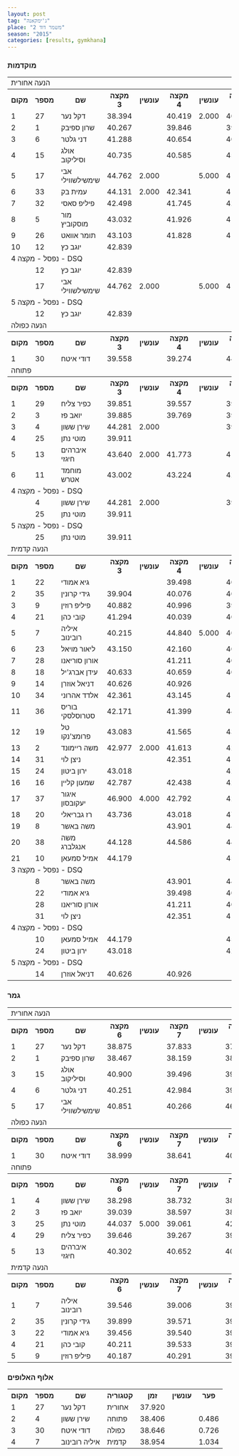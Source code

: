 ```yaml
---
layout: post
tag: "ג'ימקאנה"
place: "משמר דוד 2"
season: "2015"
categories: [results, gymkhana]
---
```


<h3>מוקדמות</h3>

<table class="line_color big_table">
<tr>
    <td colspan="99" class="title_font">הנעה אחורית</td>
</tr>
<tr class="rnkh_bkcolor">
    <th class="rnkh_font">מקום</th>
    <th class="rnkh_font">מספר</th>
    <th class="rnkh_font">שם</th>
    <th class="rnkh_font">מקצה 3</th>
    <th class="rnkh_font">עונשין</th>
    <th class="rnkh_font">מקצה 4</th>
    <th class="rnkh_font">עונשין</th>
    <th class="rnkh_font">מקצה 5</th>
    <th class="rnkh_font">עונשין</th>
    <th class="rnkh_font">זמן</th>
    <th class="rnkh_font">פער</th>
</tr>
<tr class="rnk_bkcolor">
    <td class="rnk_font">1</td>
    <td class="rnk_font">27</td>
    <td class="rnk_font">דקל נער</td>
    <td class="rnk_font">38.394</td>
    <td class="rnk_font"></td>
    <td class="rnk_font">40.419</td>
    <td class="rnk_font">2.000</td>
    <td class="rnk_font">40.260</td>
    <td class="rnk_font">2.000</td>
    <td class="rnk_font">38.394</td>
    <td class="rnk_font"></td>
</tr>
<tr class="rnk_bkcolor">
    <td class="rnk_font">2</td>
    <td class="rnk_font">1</td>
    <td class="rnk_font">שרון ספיבק</td>
    <td class="rnk_font">40.267</td>
    <td class="rnk_font"></td>
    <td class="rnk_font">39.846</td>
    <td class="rnk_font"></td>
    <td class="rnk_font">39.029</td>
    <td class="rnk_font"></td>
    <td class="rnk_font">39.029</td>
    <td class="rnk_font">0.635</td>
</tr>
<tr class="rnk_bkcolor">
    <td class="rnk_font">3</td>
    <td class="rnk_font">6</td>
    <td class="rnk_font">דני גלטר</td>
    <td class="rnk_font">41.288</td>
    <td class="rnk_font"></td>
    <td class="rnk_font">40.654</td>
    <td class="rnk_font"></td>
    <td class="rnk_font">40.523</td>
    <td class="rnk_font"></td>
    <td class="rnk_font">40.523</td>
    <td class="rnk_font">2.129</td>
</tr>
<tr class="rnk_bkcolor">
    <td class="rnk_font">4</td>
    <td class="rnk_font">15</td>
    <td class="rnk_font">אולג וסיליקוב</td>
    <td class="rnk_font">40.735</td>
    <td class="rnk_font"></td>
    <td class="rnk_font">40.585</td>
    <td class="rnk_font"></td>
    <td class="rnk_font">45.013</td>
    <td class="rnk_font">5.000</td>
    <td class="rnk_font">40.585</td>
    <td class="rnk_font">2.191</td>
</tr>
<tr class="rnk_bkcolor">
    <td class="rnk_font">5</td>
    <td class="rnk_font">17</td>
    <td class="rnk_font">אבי שימשילשווילי</td>
    <td class="rnk_font">44.762</td>
    <td class="rnk_font">2.000</td>
    <td class="rnk_font"></td>
    <td class="rnk_font">5.000</td>
    <td class="rnk_font">41.492</td>
    <td class="rnk_font"></td>
    <td class="rnk_font">41.492</td>
    <td class="rnk_font">3.098</td>
</tr>
<tr class="rnk_bkcolor">
    <td class="rnk_font">6</td>
    <td class="rnk_font">33</td>
    <td class="rnk_font">עמית בק</td>
    <td class="rnk_font">44.131</td>
    <td class="rnk_font">2.000</td>
    <td class="rnk_font">42.341</td>
    <td class="rnk_font"></td>
    <td class="rnk_font">41.559</td>
    <td class="rnk_font"></td>
    <td class="rnk_font">41.559</td>
    <td class="rnk_font">3.165</td>
</tr>
<tr class="rnk_bkcolor">
    <td class="rnk_font">7</td>
    <td class="rnk_font">32</td>
    <td class="rnk_font">פיליפ סאסי</td>
    <td class="rnk_font">42.498</td>
    <td class="rnk_font"></td>
    <td class="rnk_font">41.745</td>
    <td class="rnk_font"></td>
    <td class="rnk_font">42.254</td>
    <td class="rnk_font"></td>
    <td class="rnk_font">41.745</td>
    <td class="rnk_font">3.351</td>
</tr>
<tr class="rnk_bkcolor">
    <td class="rnk_font">8</td>
    <td class="rnk_font">5</td>
    <td class="rnk_font">מור מוסקוביץ</td>
    <td class="rnk_font">43.032</td>
    <td class="rnk_font"></td>
    <td class="rnk_font">41.926</td>
    <td class="rnk_font"></td>
    <td class="rnk_font">41.780</td>
    <td class="rnk_font"></td>
    <td class="rnk_font">41.780</td>
    <td class="rnk_font">3.386</td>
</tr>
<tr class="rnk_bkcolor">
    <td class="rnk_font">9</td>
    <td class="rnk_font">26</td>
    <td class="rnk_font">תומר אוואט</td>
    <td class="rnk_font">43.103</td>
    <td class="rnk_font"></td>
    <td class="rnk_font">41.828</td>
    <td class="rnk_font"></td>
    <td class="rnk_font">41.830</td>
    <td class="rnk_font"></td>
    <td class="rnk_font">41.828</td>
    <td class="rnk_font">3.434</td>
</tr>
<tr class="rnk_bkcolor">
    <td class="rnk_font">10</td>
    <td class="rnk_font">12</td>
    <td class="rnk_font">יוגב כץ</td>
    <td class="rnk_font">42.839</td>
    <td class="rnk_font"></td>
    <td class="rnk_font"></td>
    <td class="rnk_font"></td>
    <td class="rnk_font"></td>
    <td class="rnk_font"></td>
    <td class="rnk_font">42.839</td>
    <td class="rnk_font">4.445</td>
</tr>
<tr>
    <td colspan="99" class="subtitle_font">נפסל - מקצה 4 - DSQ</td>
</tr>
<tr class="rnk_bkcolor">
    <td class="rnk_font"></td>
    <td class="rnk_font">12</td>
    <td class="rnk_font">יוגב כץ</td>
    <td class="rnk_font">42.839</td>
    <td class="rnk_font"></td>
    <td class="rnk_font"></td>
    <td class="rnk_font"></td>
    <td class="rnk_font"></td>
    <td class="rnk_font"></td>
    <td class="rnk_font"></td>
    <td class="rnk_font"></td>
</tr>
<tr class="rnk_bkcolor">
    <td class="rnk_font"></td>
    <td class="rnk_font">17</td>
    <td class="rnk_font">אבי שימשילשווילי</td>
    <td class="rnk_font">44.762</td>
    <td class="rnk_font">2.000</td>
    <td class="rnk_font"></td>
    <td class="rnk_font">5.000</td>
    <td class="rnk_font">41.492</td>
    <td class="rnk_font"></td>
    <td class="rnk_font"></td>
    <td class="rnk_font"></td>
</tr>
<tr>
    <td colspan="99" class="subtitle_font">נפסל - מקצה 5 - DSQ</td>
</tr>
<tr class="rnk_bkcolor">
    <td class="rnk_font"></td>
    <td class="rnk_font">12</td>
    <td class="rnk_font">יוגב כץ</td>
    <td class="rnk_font">42.839</td>
    <td class="rnk_font"></td>
    <td class="rnk_font"></td>
    <td class="rnk_font"></td>
    <td class="rnk_font"></td>
    <td class="rnk_font"></td>
    <td class="rnk_font"></td>
    <td class="rnk_font"></td>
</tr>
<tr>
    <td colspan="99" class="title_font">הנעה כפולה</td>
</tr>
<tr class="rnkh_bkcolor">
    <th class="rnkh_font">מקום</th>
    <th class="rnkh_font">מספר</th>
    <th class="rnkh_font">שם</th>
    <th class="rnkh_font">מקצה 3</th>
    <th class="rnkh_font">עונשין</th>
    <th class="rnkh_font">מקצה 4</th>
    <th class="rnkh_font">עונשין</th>
    <th class="rnkh_font">מקצה 5</th>
    <th class="rnkh_font">עונשין</th>
    <th class="rnkh_font">זמן</th>
    <th class="rnkh_font">פער</th>
</tr>
<tr class="rnk_bkcolor">
    <td class="rnk_font">1</td>
    <td class="rnk_font">30</td>
    <td class="rnk_font">דודי איטח</td>
    <td class="rnk_font">39.558</td>
    <td class="rnk_font"></td>
    <td class="rnk_font">39.274</td>
    <td class="rnk_font"></td>
    <td class="rnk_font">44.964</td>
    <td class="rnk_font">5.000</td>
    <td class="rnk_font">39.274</td>
    <td class="rnk_font"></td>
</tr>
<tr>
    <td colspan="99" class="title_font">פתוחה</td>
</tr>
<tr class="rnkh_bkcolor">
    <th class="rnkh_font">מקום</th>
    <th class="rnkh_font">מספר</th>
    <th class="rnkh_font">שם</th>
    <th class="rnkh_font">מקצה 3</th>
    <th class="rnkh_font">עונשין</th>
    <th class="rnkh_font">מקצה 4</th>
    <th class="rnkh_font">עונשין</th>
    <th class="rnkh_font">מקצה 5</th>
    <th class="rnkh_font">עונשין</th>
    <th class="rnkh_font">זמן</th>
    <th class="rnkh_font">פער</th>
</tr>
<tr class="rnk_bkcolor">
    <td class="rnk_font">1</td>
    <td class="rnk_font">29</td>
    <td class="rnk_font">כפיר צליח</td>
    <td class="rnk_font">39.851</td>
    <td class="rnk_font"></td>
    <td class="rnk_font">39.557</td>
    <td class="rnk_font"></td>
    <td class="rnk_font">39.177</td>
    <td class="rnk_font"></td>
    <td class="rnk_font">39.177</td>
    <td class="rnk_font"></td>
</tr>
<tr class="rnk_bkcolor">
    <td class="rnk_font">2</td>
    <td class="rnk_font">3</td>
    <td class="rnk_font">יואב פז</td>
    <td class="rnk_font">39.885</td>
    <td class="rnk_font"></td>
    <td class="rnk_font">39.769</td>
    <td class="rnk_font"></td>
    <td class="rnk_font">39.319</td>
    <td class="rnk_font"></td>
    <td class="rnk_font">39.319</td>
    <td class="rnk_font">0.142</td>
</tr>
<tr class="rnk_bkcolor">
    <td class="rnk_font">3</td>
    <td class="rnk_font">4</td>
    <td class="rnk_font">שירן ששון</td>
    <td class="rnk_font">44.281</td>
    <td class="rnk_font">2.000</td>
    <td class="rnk_font"></td>
    <td class="rnk_font"></td>
    <td class="rnk_font">39.876</td>
    <td class="rnk_font"></td>
    <td class="rnk_font">39.876</td>
    <td class="rnk_font">0.699</td>
</tr>
<tr class="rnk_bkcolor">
    <td class="rnk_font">4</td>
    <td class="rnk_font">25</td>
    <td class="rnk_font">מוטי נתן</td>
    <td class="rnk_font">39.911</td>
    <td class="rnk_font"></td>
    <td class="rnk_font"></td>
    <td class="rnk_font"></td>
    <td class="rnk_font"></td>
    <td class="rnk_font"></td>
    <td class="rnk_font">39.911</td>
    <td class="rnk_font">0.734</td>
</tr>
<tr class="rnk_bkcolor">
    <td class="rnk_font">5</td>
    <td class="rnk_font">13</td>
    <td class="rnk_font">איברהים חיגזי</td>
    <td class="rnk_font">43.640</td>
    <td class="rnk_font">2.000</td>
    <td class="rnk_font">41.773</td>
    <td class="rnk_font"></td>
    <td class="rnk_font">41.202</td>
    <td class="rnk_font"></td>
    <td class="rnk_font">41.202</td>
    <td class="rnk_font">2.025</td>
</tr>
<tr class="rnk_bkcolor">
    <td class="rnk_font">6</td>
    <td class="rnk_font">11</td>
    <td class="rnk_font">מוחמד אטרש</td>
    <td class="rnk_font">43.002</td>
    <td class="rnk_font"></td>
    <td class="rnk_font">43.224</td>
    <td class="rnk_font"></td>
    <td class="rnk_font">42.980</td>
    <td class="rnk_font"></td>
    <td class="rnk_font">42.980</td>
    <td class="rnk_font">3.803</td>
</tr>
<tr>
    <td colspan="99" class="subtitle_font">נפסל - מקצה 4 - DSQ</td>
</tr>
<tr class="rnk_bkcolor">
    <td class="rnk_font"></td>
    <td class="rnk_font">4</td>
    <td class="rnk_font">שירן ששון</td>
    <td class="rnk_font">44.281</td>
    <td class="rnk_font">2.000</td>
    <td class="rnk_font"></td>
    <td class="rnk_font"></td>
    <td class="rnk_font">39.876</td>
    <td class="rnk_font"></td>
    <td class="rnk_font"></td>
    <td class="rnk_font"></td>
</tr>
<tr class="rnk_bkcolor">
    <td class="rnk_font"></td>
    <td class="rnk_font">25</td>
    <td class="rnk_font">מוטי נתן</td>
    <td class="rnk_font">39.911</td>
    <td class="rnk_font"></td>
    <td class="rnk_font"></td>
    <td class="rnk_font"></td>
    <td class="rnk_font"></td>
    <td class="rnk_font"></td>
    <td class="rnk_font"></td>
    <td class="rnk_font"></td>
</tr>
<tr>
    <td colspan="99" class="subtitle_font">נפסל - מקצה 5 - DSQ</td>
</tr>
<tr class="rnk_bkcolor">
    <td class="rnk_font"></td>
    <td class="rnk_font">25</td>
    <td class="rnk_font">מוטי נתן</td>
    <td class="rnk_font">39.911</td>
    <td class="rnk_font"></td>
    <td class="rnk_font"></td>
    <td class="rnk_font"></td>
    <td class="rnk_font"></td>
    <td class="rnk_font"></td>
    <td class="rnk_font"></td>
    <td class="rnk_font"></td>
</tr>
<tr>
    <td colspan="99" class="title_font">הנעה קדמית</td>
</tr>
<tr class="rnkh_bkcolor">
    <th class="rnkh_font">מקום</th>
    <th class="rnkh_font">מספר</th>
    <th class="rnkh_font">שם</th>
    <th class="rnkh_font">מקצה 3</th>
    <th class="rnkh_font">עונשין</th>
    <th class="rnkh_font">מקצה 4</th>
    <th class="rnkh_font">עונשין</th>
    <th class="rnkh_font">מקצה 5</th>
    <th class="rnkh_font">עונשין</th>
    <th class="rnkh_font">זמן</th>
    <th class="rnkh_font">פער</th>
</tr>
<tr class="rnk_bkcolor">
    <td class="rnk_font">1</td>
    <td class="rnk_font">22</td>
    <td class="rnk_font">גיא אמודי</td>
    <td class="rnk_font"></td>
    <td class="rnk_font"></td>
    <td class="rnk_font">39.498</td>
    <td class="rnk_font"></td>
    <td class="rnk_font">40.105</td>
    <td class="rnk_font"></td>
    <td class="rnk_font">39.498</td>
    <td class="rnk_font"></td>
</tr>
<tr class="rnk_bkcolor">
    <td class="rnk_font">2</td>
    <td class="rnk_font">35</td>
    <td class="rnk_font">גידי קרונין</td>
    <td class="rnk_font">39.904</td>
    <td class="rnk_font"></td>
    <td class="rnk_font">40.076</td>
    <td class="rnk_font"></td>
    <td class="rnk_font">40.094</td>
    <td class="rnk_font"></td>
    <td class="rnk_font">39.904</td>
    <td class="rnk_font">0.406</td>
</tr>
<tr class="rnk_bkcolor">
    <td class="rnk_font">3</td>
    <td class="rnk_font">9</td>
    <td class="rnk_font">פיליפ רוזין</td>
    <td class="rnk_font">40.882</td>
    <td class="rnk_font"></td>
    <td class="rnk_font">40.996</td>
    <td class="rnk_font"></td>
    <td class="rnk_font">39.945</td>
    <td class="rnk_font"></td>
    <td class="rnk_font">39.945</td>
    <td class="rnk_font">0.447</td>
</tr>
<tr class="rnk_bkcolor">
    <td class="rnk_font">4</td>
    <td class="rnk_font">21</td>
    <td class="rnk_font">קובי כהן</td>
    <td class="rnk_font">41.294</td>
    <td class="rnk_font"></td>
    <td class="rnk_font">40.039</td>
    <td class="rnk_font"></td>
    <td class="rnk_font">40.245</td>
    <td class="rnk_font"></td>
    <td class="rnk_font">40.039</td>
    <td class="rnk_font">0.541</td>
</tr>
<tr class="rnk_bkcolor">
    <td class="rnk_font">5</td>
    <td class="rnk_font">7</td>
    <td class="rnk_font">איליה רובינוב</td>
    <td class="rnk_font">40.215</td>
    <td class="rnk_font"></td>
    <td class="rnk_font">44.840</td>
    <td class="rnk_font">5.000</td>
    <td class="rnk_font">40.144</td>
    <td class="rnk_font"></td>
    <td class="rnk_font">40.144</td>
    <td class="rnk_font">0.646</td>
</tr>
<tr class="rnk_bkcolor">
    <td class="rnk_font">6</td>
    <td class="rnk_font">23</td>
    <td class="rnk_font">ליאור מויאל</td>
    <td class="rnk_font">43.150</td>
    <td class="rnk_font"></td>
    <td class="rnk_font">42.160</td>
    <td class="rnk_font"></td>
    <td class="rnk_font">40.377</td>
    <td class="rnk_font"></td>
    <td class="rnk_font">40.377</td>
    <td class="rnk_font">0.879</td>
</tr>
<tr class="rnk_bkcolor">
    <td class="rnk_font">7</td>
    <td class="rnk_font">28</td>
    <td class="rnk_font">אורון סוריאנו</td>
    <td class="rnk_font"></td>
    <td class="rnk_font"></td>
    <td class="rnk_font">41.211</td>
    <td class="rnk_font"></td>
    <td class="rnk_font">40.544</td>
    <td class="rnk_font"></td>
    <td class="rnk_font">40.544</td>
    <td class="rnk_font">1.046</td>
</tr>
<tr class="rnk_bkcolor">
    <td class="rnk_font">8</td>
    <td class="rnk_font">18</td>
    <td class="rnk_font">עידן אברג'יל</td>
    <td class="rnk_font">40.633</td>
    <td class="rnk_font"></td>
    <td class="rnk_font">40.659</td>
    <td class="rnk_font"></td>
    <td class="rnk_font">40.584</td>
    <td class="rnk_font"></td>
    <td class="rnk_font">40.584</td>
    <td class="rnk_font">1.086</td>
</tr>
<tr class="rnk_bkcolor">
    <td class="rnk_font">9</td>
    <td class="rnk_font">14</td>
    <td class="rnk_font">דניאל אוזרן</td>
    <td class="rnk_font">40.626</td>
    <td class="rnk_font"></td>
    <td class="rnk_font">40.926</td>
    <td class="rnk_font"></td>
    <td class="rnk_font"></td>
    <td class="rnk_font"></td>
    <td class="rnk_font">40.626</td>
    <td class="rnk_font">1.128</td>
</tr>
<tr class="rnk_bkcolor">
    <td class="rnk_font">10</td>
    <td class="rnk_font">34</td>
    <td class="rnk_font">אלדד אהרוני</td>
    <td class="rnk_font">42.361</td>
    <td class="rnk_font"></td>
    <td class="rnk_font">43.145</td>
    <td class="rnk_font"></td>
    <td class="rnk_font">41.232</td>
    <td class="rnk_font"></td>
    <td class="rnk_font">41.232</td>
    <td class="rnk_font">1.734</td>
</tr>
<tr class="rnk_bkcolor">
    <td class="rnk_font">11</td>
    <td class="rnk_font">36</td>
    <td class="rnk_font">בוריס סטרוסלסקי</td>
    <td class="rnk_font">42.171</td>
    <td class="rnk_font"></td>
    <td class="rnk_font">41.399</td>
    <td class="rnk_font"></td>
    <td class="rnk_font">44.613</td>
    <td class="rnk_font">4.000</td>
    <td class="rnk_font">41.399</td>
    <td class="rnk_font">1.901</td>
</tr>
<tr class="rnk_bkcolor">
    <td class="rnk_font">12</td>
    <td class="rnk_font">19</td>
    <td class="rnk_font">טל פרומצ'נקו</td>
    <td class="rnk_font">43.083</td>
    <td class="rnk_font"></td>
    <td class="rnk_font">41.565</td>
    <td class="rnk_font"></td>
    <td class="rnk_font">43.469</td>
    <td class="rnk_font">2.000</td>
    <td class="rnk_font">41.565</td>
    <td class="rnk_font">2.067</td>
</tr>
<tr class="rnk_bkcolor">
    <td class="rnk_font">13</td>
    <td class="rnk_font">2</td>
    <td class="rnk_font">משה ריימונד</td>
    <td class="rnk_font">42.977</td>
    <td class="rnk_font">2.000</td>
    <td class="rnk_font">41.613</td>
    <td class="rnk_font"></td>
    <td class="rnk_font">42.437</td>
    <td class="rnk_font">2.000</td>
    <td class="rnk_font">41.613</td>
    <td class="rnk_font">2.115</td>
</tr>
<tr class="rnk_bkcolor">
    <td class="rnk_font">14</td>
    <td class="rnk_font">31</td>
    <td class="rnk_font">ניצן לוי</td>
    <td class="rnk_font"></td>
    <td class="rnk_font"></td>
    <td class="rnk_font">42.351</td>
    <td class="rnk_font"></td>
    <td class="rnk_font">41.624</td>
    <td class="rnk_font"></td>
    <td class="rnk_font">41.624</td>
    <td class="rnk_font">2.126</td>
</tr>
<tr class="rnk_bkcolor">
    <td class="rnk_font">15</td>
    <td class="rnk_font">24</td>
    <td class="rnk_font">ירון ביטון</td>
    <td class="rnk_font">43.018</td>
    <td class="rnk_font"></td>
    <td class="rnk_font"></td>
    <td class="rnk_font"></td>
    <td class="rnk_font">42.404</td>
    <td class="rnk_font"></td>
    <td class="rnk_font">42.404</td>
    <td class="rnk_font">2.906</td>
</tr>
<tr class="rnk_bkcolor">
    <td class="rnk_font">16</td>
    <td class="rnk_font">16</td>
    <td class="rnk_font">שמעון קליין</td>
    <td class="rnk_font">42.787</td>
    <td class="rnk_font"></td>
    <td class="rnk_font">42.438</td>
    <td class="rnk_font"></td>
    <td class="rnk_font">42.836</td>
    <td class="rnk_font"></td>
    <td class="rnk_font">42.438</td>
    <td class="rnk_font">2.940</td>
</tr>
<tr class="rnk_bkcolor">
    <td class="rnk_font">17</td>
    <td class="rnk_font">37</td>
    <td class="rnk_font">איגור יעקובסון</td>
    <td class="rnk_font">46.900</td>
    <td class="rnk_font">4.000</td>
    <td class="rnk_font">42.792</td>
    <td class="rnk_font"></td>
    <td class="rnk_font">42.604</td>
    <td class="rnk_font"></td>
    <td class="rnk_font">42.604</td>
    <td class="rnk_font">3.106</td>
</tr>
<tr class="rnk_bkcolor">
    <td class="rnk_font">18</td>
    <td class="rnk_font">20</td>
    <td class="rnk_font">רז גבריאלי</td>
    <td class="rnk_font">43.736</td>
    <td class="rnk_font"></td>
    <td class="rnk_font">43.018</td>
    <td class="rnk_font"></td>
    <td class="rnk_font">47.819</td>
    <td class="rnk_font">5.000</td>
    <td class="rnk_font">43.018</td>
    <td class="rnk_font">3.520</td>
</tr>
<tr class="rnk_bkcolor">
    <td class="rnk_font">19</td>
    <td class="rnk_font">8</td>
    <td class="rnk_font">משה באשר</td>
    <td class="rnk_font"></td>
    <td class="rnk_font"></td>
    <td class="rnk_font">43.901</td>
    <td class="rnk_font"></td>
    <td class="rnk_font">44.048</td>
    <td class="rnk_font"></td>
    <td class="rnk_font">43.901</td>
    <td class="rnk_font">4.403</td>
</tr>
<tr class="rnk_bkcolor">
    <td class="rnk_font">20</td>
    <td class="rnk_font">38</td>
    <td class="rnk_font">משה אנגלברג</td>
    <td class="rnk_font">44.128</td>
    <td class="rnk_font"></td>
    <td class="rnk_font">44.586</td>
    <td class="rnk_font"></td>
    <td class="rnk_font">44.095</td>
    <td class="rnk_font"></td>
    <td class="rnk_font">44.095</td>
    <td class="rnk_font">4.597</td>
</tr>
<tr class="rnk_bkcolor">
    <td class="rnk_font">21</td>
    <td class="rnk_font">10</td>
    <td class="rnk_font">אמיל סמעאן</td>
    <td class="rnk_font">44.179</td>
    <td class="rnk_font"></td>
    <td class="rnk_font"></td>
    <td class="rnk_font"></td>
    <td class="rnk_font">45.650</td>
    <td class="rnk_font"></td>
    <td class="rnk_font">44.179</td>
    <td class="rnk_font">4.681</td>
</tr>
<tr>
    <td colspan="99" class="subtitle_font">נפסל - מקצה 3 - DSQ</td>
</tr>
<tr class="rnk_bkcolor">
    <td class="rnk_font"></td>
    <td class="rnk_font">8</td>
    <td class="rnk_font">משה באשר</td>
    <td class="rnk_font"></td>
    <td class="rnk_font"></td>
    <td class="rnk_font">43.901</td>
    <td class="rnk_font"></td>
    <td class="rnk_font">44.048</td>
    <td class="rnk_font"></td>
    <td class="rnk_font"></td>
    <td class="rnk_font"></td>
</tr>
<tr class="rnk_bkcolor">
    <td class="rnk_font"></td>
    <td class="rnk_font">22</td>
    <td class="rnk_font">גיא אמודי</td>
    <td class="rnk_font"></td>
    <td class="rnk_font"></td>
    <td class="rnk_font">39.498</td>
    <td class="rnk_font"></td>
    <td class="rnk_font">40.105</td>
    <td class="rnk_font"></td>
    <td class="rnk_font"></td>
    <td class="rnk_font"></td>
</tr>
<tr class="rnk_bkcolor">
    <td class="rnk_font"></td>
    <td class="rnk_font">28</td>
    <td class="rnk_font">אורון סוריאנו</td>
    <td class="rnk_font"></td>
    <td class="rnk_font"></td>
    <td class="rnk_font">41.211</td>
    <td class="rnk_font"></td>
    <td class="rnk_font">40.544</td>
    <td class="rnk_font"></td>
    <td class="rnk_font"></td>
    <td class="rnk_font"></td>
</tr>
<tr class="rnk_bkcolor">
    <td class="rnk_font"></td>
    <td class="rnk_font">31</td>
    <td class="rnk_font">ניצן לוי</td>
    <td class="rnk_font"></td>
    <td class="rnk_font"></td>
    <td class="rnk_font">42.351</td>
    <td class="rnk_font"></td>
    <td class="rnk_font">41.624</td>
    <td class="rnk_font"></td>
    <td class="rnk_font"></td>
    <td class="rnk_font"></td>
</tr>
<tr>
    <td colspan="99" class="subtitle_font">נפסל - מקצה 4 - DSQ</td>
</tr>
<tr class="rnk_bkcolor">
    <td class="rnk_font"></td>
    <td class="rnk_font">10</td>
    <td class="rnk_font">אמיל סמעאן</td>
    <td class="rnk_font">44.179</td>
    <td class="rnk_font"></td>
    <td class="rnk_font"></td>
    <td class="rnk_font"></td>
    <td class="rnk_font">45.650</td>
    <td class="rnk_font"></td>
    <td class="rnk_font"></td>
    <td class="rnk_font"></td>
</tr>
<tr class="rnk_bkcolor">
    <td class="rnk_font"></td>
    <td class="rnk_font">24</td>
    <td class="rnk_font">ירון ביטון</td>
    <td class="rnk_font">43.018</td>
    <td class="rnk_font"></td>
    <td class="rnk_font"></td>
    <td class="rnk_font"></td>
    <td class="rnk_font">42.404</td>
    <td class="rnk_font"></td>
    <td class="rnk_font"></td>
    <td class="rnk_font"></td>
</tr>
<tr>
    <td colspan="99" class="subtitle_font">נפסל - מקצה 5 - DSQ</td>
</tr>
<tr class="rnk_bkcolor">
    <td class="rnk_font"></td>
    <td class="rnk_font">14</td>
    <td class="rnk_font">דניאל אוזרן</td>
    <td class="rnk_font">40.626</td>
    <td class="rnk_font"></td>
    <td class="rnk_font">40.926</td>
    <td class="rnk_font"></td>
    <td class="rnk_font"></td>
    <td class="rnk_font"></td>
    <td class="rnk_font"></td>
    <td class="rnk_font"></td>
</tr>
</table>

<h3>גמר</h3>

<table class="line_color big_table">
<tr>
    <td colspan="99" class="title_font">הנעה אחורית</td>
</tr>
<tr class="rnkh_bkcolor">
    <th class="rnkh_font">מקום</th>
    <th class="rnkh_font">מספר</th>
    <th class="rnkh_font">שם</th>
    <th class="rnkh_font">מקצה 6</th>
    <th class="rnkh_font">עונשין</th>
    <th class="rnkh_font">מקצה 7</th>
    <th class="rnkh_font">עונשין</th>
    <th class="rnkh_font">מקצה 8</th>
    <th class="rnkh_font">עונשין</th>
    <th class="rnkh_font">זמן</th>
    <th class="rnkh_font">פער</th>
</tr>
<tr class="rnk_bkcolor">
    <td class="rnk_font">1</td>
    <td class="rnk_font">27</td>
    <td class="rnk_font">דקל נער</td>
    <td class="rnk_font">38.875</td>
    <td class="rnk_font"></td>
    <td class="rnk_font">37.833</td>
    <td class="rnk_font"></td>
    <td class="rnk_font">37.734</td>
    <td class="rnk_font"></td>
    <td class="rnk_font">37.734</td>
    <td class="rnk_font"></td>
</tr>
<tr class="rnk_bkcolor">
    <td class="rnk_font">2</td>
    <td class="rnk_font">1</td>
    <td class="rnk_font">שרון ספיבק</td>
    <td class="rnk_font">38.467</td>
    <td class="rnk_font"></td>
    <td class="rnk_font">38.159</td>
    <td class="rnk_font"></td>
    <td class="rnk_font">38.063</td>
    <td class="rnk_font"></td>
    <td class="rnk_font">38.063</td>
    <td class="rnk_font">0.329</td>
</tr>
<tr class="rnk_bkcolor">
    <td class="rnk_font">3</td>
    <td class="rnk_font">15</td>
    <td class="rnk_font">אולג וסיליקוב</td>
    <td class="rnk_font">40.900</td>
    <td class="rnk_font"></td>
    <td class="rnk_font">39.496</td>
    <td class="rnk_font"></td>
    <td class="rnk_font">39.276</td>
    <td class="rnk_font"></td>
    <td class="rnk_font">39.276</td>
    <td class="rnk_font">1.542</td>
</tr>
<tr class="rnk_bkcolor">
    <td class="rnk_font">4</td>
    <td class="rnk_font">6</td>
    <td class="rnk_font">דני גלטר</td>
    <td class="rnk_font">40.251</td>
    <td class="rnk_font"></td>
    <td class="rnk_font">42.984</td>
    <td class="rnk_font"></td>
    <td class="rnk_font">39.874</td>
    <td class="rnk_font"></td>
    <td class="rnk_font">39.874</td>
    <td class="rnk_font">2.140</td>
</tr>
<tr class="rnk_bkcolor">
    <td class="rnk_font">5</td>
    <td class="rnk_font">17</td>
    <td class="rnk_font">אבי שימשילשווילי</td>
    <td class="rnk_font">40.851</td>
    <td class="rnk_font"></td>
    <td class="rnk_font">40.266</td>
    <td class="rnk_font"></td>
    <td class="rnk_font">46.129</td>
    <td class="rnk_font">5.000</td>
    <td class="rnk_font">40.266</td>
    <td class="rnk_font">2.532</td>
</tr>
<tr>
    <td colspan="99" class="title_font">הנעה כפולה</td>
</tr>
<tr class="rnkh_bkcolor">
    <th class="rnkh_font">מקום</th>
    <th class="rnkh_font">מספר</th>
    <th class="rnkh_font">שם</th>
    <th class="rnkh_font">מקצה 6</th>
    <th class="rnkh_font">עונשין</th>
    <th class="rnkh_font">מקצה 7</th>
    <th class="rnkh_font">עונשין</th>
    <th class="rnkh_font">מקצה 8</th>
    <th class="rnkh_font">עונשין</th>
    <th class="rnkh_font">זמן</th>
    <th class="rnkh_font">פער</th>
</tr>
<tr class="rnk_bkcolor">
    <td class="rnk_font">1</td>
    <td class="rnk_font">30</td>
    <td class="rnk_font">דודי איטח</td>
    <td class="rnk_font">38.999</td>
    <td class="rnk_font"></td>
    <td class="rnk_font">38.641</td>
    <td class="rnk_font"></td>
    <td class="rnk_font">40.635</td>
    <td class="rnk_font">2.000</td>
    <td class="rnk_font">38.641</td>
    <td class="rnk_font"></td>
</tr>
<tr>
    <td colspan="99" class="title_font">פתוחה</td>
</tr>
<tr class="rnkh_bkcolor">
    <th class="rnkh_font">מקום</th>
    <th class="rnkh_font">מספר</th>
    <th class="rnkh_font">שם</th>
    <th class="rnkh_font">מקצה 6</th>
    <th class="rnkh_font">עונשין</th>
    <th class="rnkh_font">מקצה 7</th>
    <th class="rnkh_font">עונשין</th>
    <th class="rnkh_font">מקצה 8</th>
    <th class="rnkh_font">עונשין</th>
    <th class="rnkh_font">זמן</th>
    <th class="rnkh_font">פער</th>
</tr>
<tr class="rnk_bkcolor">
    <td class="rnk_font">1</td>
    <td class="rnk_font">4</td>
    <td class="rnk_font">שירן ששון</td>
    <td class="rnk_font">38.298</td>
    <td class="rnk_font"></td>
    <td class="rnk_font">38.732</td>
    <td class="rnk_font"></td>
    <td class="rnk_font">38.038</td>
    <td class="rnk_font"></td>
    <td class="rnk_font">38.038</td>
    <td class="rnk_font"></td>
</tr>
<tr class="rnk_bkcolor">
    <td class="rnk_font">2</td>
    <td class="rnk_font">3</td>
    <td class="rnk_font">יואב פז</td>
    <td class="rnk_font">39.039</td>
    <td class="rnk_font"></td>
    <td class="rnk_font">38.597</td>
    <td class="rnk_font"></td>
    <td class="rnk_font">38.693</td>
    <td class="rnk_font"></td>
    <td class="rnk_font">38.597</td>
    <td class="rnk_font">0.559</td>
</tr>
<tr class="rnk_bkcolor">
    <td class="rnk_font">3</td>
    <td class="rnk_font">25</td>
    <td class="rnk_font">מוטי נתן</td>
    <td class="rnk_font">44.037</td>
    <td class="rnk_font">5.000</td>
    <td class="rnk_font">39.061</td>
    <td class="rnk_font"></td>
    <td class="rnk_font">42.253</td>
    <td class="rnk_font">4.000</td>
    <td class="rnk_font">39.061</td>
    <td class="rnk_font">1.023</td>
</tr>
<tr class="rnk_bkcolor">
    <td class="rnk_font">4</td>
    <td class="rnk_font">29</td>
    <td class="rnk_font">כפיר צליח</td>
    <td class="rnk_font">39.646</td>
    <td class="rnk_font"></td>
    <td class="rnk_font">39.267</td>
    <td class="rnk_font"></td>
    <td class="rnk_font">39.210</td>
    <td class="rnk_font"></td>
    <td class="rnk_font">39.210</td>
    <td class="rnk_font">1.172</td>
</tr>
<tr class="rnk_bkcolor">
    <td class="rnk_font">5</td>
    <td class="rnk_font">13</td>
    <td class="rnk_font">איברהים חיגזי</td>
    <td class="rnk_font">40.302</td>
    <td class="rnk_font"></td>
    <td class="rnk_font">40.652</td>
    <td class="rnk_font"></td>
    <td class="rnk_font">40.977</td>
    <td class="rnk_font"></td>
    <td class="rnk_font">40.302</td>
    <td class="rnk_font">2.264</td>
</tr>
<tr>
    <td colspan="99" class="title_font">הנעה קדמית</td>
</tr>
<tr class="rnkh_bkcolor">
    <th class="rnkh_font">מקום</th>
    <th class="rnkh_font">מספר</th>
    <th class="rnkh_font">שם</th>
    <th class="rnkh_font">מקצה 6</th>
    <th class="rnkh_font">עונשין</th>
    <th class="rnkh_font">מקצה 7</th>
    <th class="rnkh_font">עונשין</th>
    <th class="rnkh_font">מקצה 8</th>
    <th class="rnkh_font">עונשין</th>
    <th class="rnkh_font">זמן</th>
    <th class="rnkh_font">פער</th>
</tr>
<tr class="rnk_bkcolor">
    <td class="rnk_font">1</td>
    <td class="rnk_font">7</td>
    <td class="rnk_font">איליה רובינוב</td>
    <td class="rnk_font">39.546</td>
    <td class="rnk_font"></td>
    <td class="rnk_font">39.006</td>
    <td class="rnk_font"></td>
    <td class="rnk_font">39.436</td>
    <td class="rnk_font"></td>
    <td class="rnk_font">39.006</td>
    <td class="rnk_font"></td>
</tr>
<tr class="rnk_bkcolor">
    <td class="rnk_font">2</td>
    <td class="rnk_font">35</td>
    <td class="rnk_font">גידי קרונין</td>
    <td class="rnk_font">39.899</td>
    <td class="rnk_font"></td>
    <td class="rnk_font">39.571</td>
    <td class="rnk_font"></td>
    <td class="rnk_font">39.296</td>
    <td class="rnk_font"></td>
    <td class="rnk_font">39.296</td>
    <td class="rnk_font">0.290</td>
</tr>
<tr class="rnk_bkcolor">
    <td class="rnk_font">3</td>
    <td class="rnk_font">22</td>
    <td class="rnk_font">גיא אמודי</td>
    <td class="rnk_font">39.456</td>
    <td class="rnk_font"></td>
    <td class="rnk_font">39.540</td>
    <td class="rnk_font"></td>
    <td class="rnk_font">39.762</td>
    <td class="rnk_font"></td>
    <td class="rnk_font">39.456</td>
    <td class="rnk_font">0.450</td>
</tr>
<tr class="rnk_bkcolor">
    <td class="rnk_font">4</td>
    <td class="rnk_font">21</td>
    <td class="rnk_font">קובי כהן</td>
    <td class="rnk_font">40.211</td>
    <td class="rnk_font"></td>
    <td class="rnk_font">39.533</td>
    <td class="rnk_font"></td>
    <td class="rnk_font">39.486</td>
    <td class="rnk_font"></td>
    <td class="rnk_font">39.486</td>
    <td class="rnk_font">0.480</td>
</tr>
<tr class="rnk_bkcolor">
    <td class="rnk_font">5</td>
    <td class="rnk_font">9</td>
    <td class="rnk_font">פיליפ רוזין</td>
    <td class="rnk_font">40.187</td>
    <td class="rnk_font"></td>
    <td class="rnk_font">40.291</td>
    <td class="rnk_font"></td>
    <td class="rnk_font">39.907</td>
    <td class="rnk_font"></td>
    <td class="rnk_font">39.907</td>
    <td class="rnk_font">0.901</td>
</tr>
</table>

<h3>אלוף האלופים</h3>

<table class="line_color big_table">
<tr class="rnkh_bkcolor">
    <th class="rnkh_font">מקום</th>
    <th class="rnkh_font">מספר</th>
    <th class="rnkh_font">שם</th>
    <th class="rnkh_font">קטגוריה</th>
    <th class="rnkh_font">זמן</th>
    <th class="rnkh_font">עונשין</th>
    <th class="rnkh_font">פער</th>
</tr>
<tr class="rnk_bkcolor">
    <td class="rnk_font">1</td>
    <td class="rnk_font">27</td>
    <td class="rnk_font">דקל נער</td>
    <td class="rnk_font">אחורית</td>
    <td class="rnk_font">37.920</td>
    <td class="rnk_font"></td>
    <td class="rnk_font"></td>
</tr>
<tr class="rnk_bkcolor">
    <td class="rnk_font">2</td>
    <td class="rnk_font">4</td>
    <td class="rnk_font">שירן ששון</td>
    <td class="rnk_font">פתוחה</td>
    <td class="rnk_font">38.406</td>
    <td class="rnk_font"></td>
    <td class="rnk_font">0.486</td>
</tr>
<tr class="rnk_bkcolor">
    <td class="rnk_font">3</td>
    <td class="rnk_font">30</td>
    <td class="rnk_font">דודי איטח</td>
    <td class="rnk_font">כפולה</td>
    <td class="rnk_font">38.646</td>
    <td class="rnk_font"></td>
    <td class="rnk_font">0.726</td>
</tr>
<tr class="rnk_bkcolor">
    <td class="rnk_font">4</td>
    <td class="rnk_font">7</td>
    <td class="rnk_font">איליה רובינוב</td>
    <td class="rnk_font">קדמית</td>
    <td class="rnk_font">38.954</td>
    <td class="rnk_font"></td>
    <td class="rnk_font">1.034</td>
</tr>
</table>

